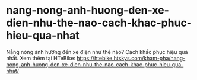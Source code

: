 # nang-nong-anh-huong-den-xe-dien-nhu-the-nao-cach-khac-phuc-hieu-qua-nhat
Nắng nóng ảnh hưởng đến xe điện như thế nào? Cách khắc phục hiệu quả nhất. Xem thêm tại HTeBike: https://htebike.htskys.com/kham-pha/nang-nong-anh-huong-den-xe-dien-nhu-the-nao-cach-khac-phuc-hieu-qua-nhat/
